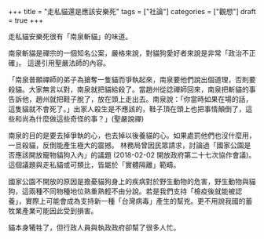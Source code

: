 +++
title = "走私貓還是應該安樂死"
tags = ["社論"]
categories = ["觀想"]
draft = true
+++

走私貓安樂死很有「南泉斬貓」的味道。

南泉斬貓是禪宗的一個知名公案，嚴格來說，對貓狗愛好者來說是非常「政治不正確」。
這邊引用聖嚴法師的內容。

「南泉普願禪師的弟子為搶奪一隻貓而爭執起來，南泉要他們說出個道理，否則要殺貓。大家無言以對，南泉就把貓給殺了。當趙州從諗禪師回來，南泉把斬貓的事告訴他，趙州就把鞋子脫了，放在頭上走出去。南泉說：「你當時如果在場的話，這隻貓就不會死了。」出家人殺生是不應該的，鞋子頂在頭上也把事情顛倒了，這些和尚為什麼做這些奇怪的事？」(聖嚴說禪)

南泉的目的是要去掉爭執的心，也去掉以後養貓的心。如果處罰他們也沒什麼用，一旦殺貓，反倒能產生極大的震撼。
林務局曾因民眾請求，討論過「國家公園是否應該開放寵物貓狗入內」的議題 (2018-02-02 開放政府第二十七次協作會議)。這個議題與走私貓或可類比，皆屬於「實體隔離」範疇。

國家公園不開放的原因是擔憂貓狗身上的疾病對於野生動物的危害，野生動物與貓狗，這兩種不同物種地位熟重熟輕不由分說。若是我們支持「檢疫後就能被認養」，實際上可能會成為支持新一種「台灣病毒」產生的幫兇。更不用說我國的蓄牧業產業可能因此受到損害。

貓本身犧牲了，但行政人員與執政政府卻幫了很多人忙。
